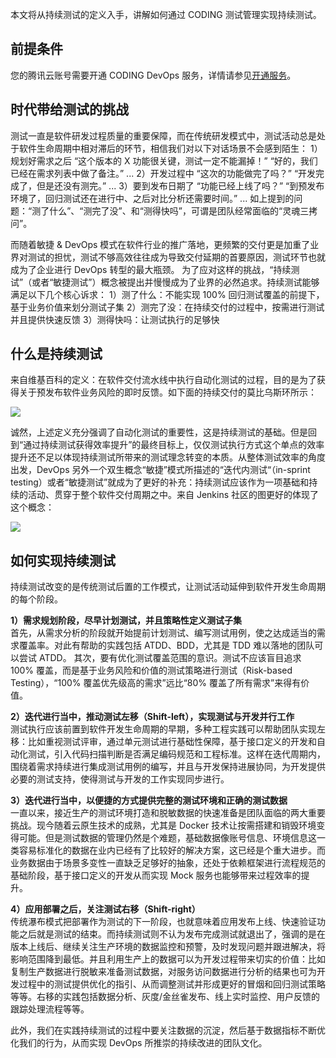 本文将从持续测试的定义入手，讲解如何通过 CODING 测试管理实现持续测试。

## 前提条件

您的腾讯云账号需要开通 CODING DevOps 服务，详情请参见[开通服务](https://cloud.tencent.com/document/product/1115/37268)。

## 时代带给测试的挑战

测试一直是软件研发过程质量的重要保障，而在传统研发模式中，测试活动总是处于软件生命周期中相对滞后的环节，相信我们对以下对话场景不会感到陌生：
1）规划好需求之后
“这个版本的 X 功能很关键，测试一定不能漏掉！”
“好的，我们已经在需求列表中做了备注。”
...
2）开发过程中
“这次的功能做完了吗？”
“开发完成了，但是还没有测完。”
...
3）要到发布日期了
“功能已经上线了吗？”
“到预发布环境了，回归测试还在进行中、之后对比分析还需要时间。”
...
如上提到的问题：“测了什么”、“测完了没”、和“测得快吗”，可谓是团队经常面临的“灵魂三拷问”。

而随着敏捷 & DevOps 模式在软件行业的推广落地，更频繁的交付更是加重了业界对测试的担忧，测试不够高效往往成为导致交付延期的首要原因，测试环节也就成为了企业进行 DevOps 转型的最大瓶颈。
为了应对这样的挑战，“持续测试”（或者“敏捷测试”）概念被提出并慢慢成为了业界的必然追求。持续测试能够满足以下几个核心诉求：
1）测了什么：不能实现 100% 回归测试覆盖的前提下，基于业务价值来划分测试子集
2）测完了没：在持续交付的过程中，按需进行测试并且提供快速反馈
3）测得快吗：让测试执行的足够快

## 什么是持续测试

来自维基百科的定义：在软件交付流水线中执行自动化测试的过程，目的是为了获得关于预发布软件业务风险的即时反馈。如下面的持续交付的莫比乌斯环所示：

![](https://help-assets.codehub.cn/enterprise/23506823.png)

诚然，上述定义充分强调了自动化测试的重要性，这是持续测试的基础。但是回到“通过持续测试获得效率提升”的最终目标上，仅仅测试执行方式这个单点的效率提升还不足以体现持续测试所带来的测试理念转变的本质。从整体测试效率的角度出发，DevOps 另外一个双生概念“敏捷”模式所描述的“迭代内测试“（in-sprint testing）或者“敏捷测试”就成为了更好的补充：持续测试应该作为一项基础和持续的活动、贯穿于整个软件交付周期之中。来自 Jenkins 社区的图更好的体现了这个概念：

![](https://help-assets.codehub.cn/enterprise/23507325.png)

## 如何实现持续测试

持续测试改变的是传统测试后置的工作模式，让测试活动延伸到软件开发生命周期的每个阶段。

**1）需求规划阶段，尽早计划测试，并且策略性定义测试子集**  
    首先，从需求分析的阶段就开始提前计划测试、编写测试用例，使之达成适当的需求覆盖率。对此有帮助的实践包括 ATDD、BDD，尤其是 TDD 难以落地的团队可以尝试 ATDD。
    其次，要有优化测试覆盖范围的意识。测试不应该盲目追求 100% 覆盖，而是基于业务风险和价值的测试策略进行测试（Risk-based Testing），“100% 覆盖优先级高的需求”远比“80% 覆盖了所有需求”来得有价值。

**2）迭代进行当中，推动测试左移（Shift-left），实现测试与开发并行工作**  
    测试执行应该前置到软件开发生命周期的早期，多种工程实践可以帮助团队实现左移：比如重视测试评审，通过单元测试进行基础性保障，基于接口定义的开发和自动化测试，引入代码扫描判断是否满足编码规范和工程标准。这样在迭代周期内，围绕着需求持续进行集成测试用例的编写，并且与开发保持进展协同，为开发提供必要的测试支持，使得测试与开发的工作实现同步进行。

**3）迭代进行当中，以便捷的方式提供完整的测试环境和正确的测试数据**  
    一直以来，接近生产的测试环境打造和脱敏数据的快速准备是团队面临的两大重要挑战。现今随着云原生技术的成熟，尤其是 Docker 技术让按需搭建和销毁环境变得可能。但是测试数据的管理仍然是个难题，基础数据像账号信息、环境信息这一类容易标准化的数据在业内已经有了比较好的解决方案，这已经是个重大进步。而业务数据由于场景多变性一直缺乏足够好的抽象，还处于依赖框架进行流程规范的基础阶段，基于接口定义的开发从而实现 Mock 服务也能够带来过程效率的提升。

**4）应用部署之后，关注测试右移（Shift-right）**  
    传统瀑布模式把部署作为测试的下一阶段，也就意味着应用发布上线、快速验证功能之后就是测试的结束。而持续测试则不认为发布完成测试就退出了，强调的是在版本上线后、继续关注生产环境的数据监控和预警，及时发现问题并跟进解决，将影响范围降到最低。并且利用生产上的数据可以为开发过程带来切实的价值：比如复制生产数据进行脱敏来准备测试数据，对服务访问数据进行分析的结果也可为开发过程中的测试提供优化的指引、从而调整测试并形成更好的冒烟和回归测试策略等等。右移的实践包括数据分析、灰度/金丝雀发布、线上实时监控、用户反馈的跟踪处理流程等等。

此外，我们在实践持续测试的过程中要关注数据的沉淀，然后基于数据指标不断优化我们的行为，从而实现 DevOps 所推崇的持续改进的团队文化。